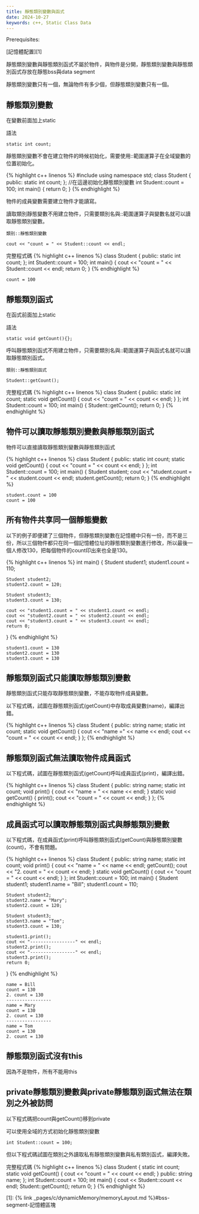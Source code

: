 ```yaml
---
title: 靜態類別變數與函式
date: 2024-10-27
keywords: c++, Static Class Data 
---
```


Prerequisites:

[記憶體配置][1]

靜態類別變數與靜態類別函式不屬於物件，與物件是分開，靜態類別變數與靜態類別函式存放在靜態bss與data segment

靜態類別變數只有一個，無論物件有多少個，但靜態類別變數只有一個。

## 靜態類別變數

在變數前面加上static 

語法
```
static int count;
```

靜態類別變數不會在建立物件的時候初始化，需要使用::範圍運算子在全域變數的位置初始化。

{% highlight c++ linenos %}
#include <iostream>
using namespace std;
class Student {
public:
    static int count;
};
//在這邊初始化靜態類別變數
int Student::count = 100;
int main() {
    return 0;
}
{% endhighlight %}

物件的成員變數需要建立物件才能讀寫。

讀取類別靜態變數不用建立物件，只需要類別名與::範圍運算子與變數名就可以讀取靜態類別變數。

```
類別::靜態類別變數
```

```
cout << "count = " << Student::count << endl;
```
完整程式碼
{% highlight c++ linenos %}
class Student {
public:
    static int count;
};
int Student::count = 100;
int main() {
    cout << "count = " << Student::count << endl;
    return 0;
}
{% endhighlight %}

```
count = 100
```

## 靜態類別函式

在函式前面加上static 

語法
```
static void getCount(){};
```

呼叫靜態類別函式不用建立物件，只需要類別名與::範圍運算子與函式名就可以讀取靜態類別函式。

```
類別::靜態類別函式
```

```
Student::getCount();
```

完整程式碼
{% highlight c++ linenos %}
class Student {
public:
    static int count;
    static void getCount() {
        cout << "count = " << count << endl;
    }
};
int Student::count = 100;
int main() {
    Student::getCount();
    return 0;
}
{% endhighlight %}

## 物件可以讀取靜態類別變數與靜態類別函式

物件可以直接讀取靜態類別變數與靜態類別函式

{% highlight c++ linenos %}
class Student {
public:
    static int count;
    static void getCount() {
        cout << "count = " << count << endl;
    }
};
int Student::count = 100;
int main() {
    Student student;
    cout << "student.count = " << student.count << endl;
    student.getCount();
    return 0;
}
{% endhighlight %}
```
student.count = 100
count = 100
```

## 所有物件共享同一個靜態變數

以下的例子即便建了三個物件，但靜態類別變數在記憶體中只有一份，而不是三份，所以三個物件都只在同一個記憶體位址的靜態類別變數進行修改，所以最後一個人修改130，把每個物件的count印出來也全是130。

{% highlight c++ linenos %}
int main() {
    Student student1;
    student1.count = 110;
    
    Student student2;
    student2.count = 120;
    
    Student student3;
    student3.count = 130;
    
    cout << "student1.count = " << student1.count << endl;
    cout << "student2.count = " << student2.count << endl;
    cout << "student3.count = " << student3.count << endl;
    return 0;
}
{% endhighlight %}

```
student1.count = 130
student2.count = 130
student3.count = 130
```

## 靜態類別函式只能讀取靜態類別變數

靜態類別函式只能存取靜態類別變數，不能存取物件成員變數。

以下程式碼，試圖在靜態類別函式(getCount)中存取成員變數(name)，編譯出錯。

{% highlight c++ linenos %}
class Student {
public:
    string name;
    static int count;
    static void getCount() {
        cout << "name =" << name << endl;
        cout << "count = " << count << endl;
    }
};
{% endhighlight %}

## 靜態類別函式無法讀取物件成員函式

以下程式碼，試圖在靜態類別函式(getCount)呼叫成員函式(print)，編譯出錯。

{% highlight c++ linenos %}
class Student {
public:
    string name;
    static int count;
    void print() {
        cout << "name = " << name << endl;
    }
    static void getCount() {
        print();
        cout << "count = " << count << endl;
    }
};
{% endhighlight %}

## 成員函式可以讀取靜態類別函式與靜態類別變數

以下程式碼，在成員函式(print)呼叫靜態類別函式(getCount)與靜態類別變數(count)，不會有問題。

{% highlight c++ linenos %}
class Student {
public:
    string name;
    static int count;
    void print() {
        cout << "name = " << name << endl;
        getCount();
        cout << "2. count = " << count << endl;
    }
    static void getCount() {
        cout << "count = " << count << endl;
    }
};
int Student::count = 100;
int main() {
    Student student1;
    student1.name = "Bill";
    student1.count = 110;
    
    Student student2;
    student2.name = "Mary";
    student2.count = 120;
    
    Student student3;
    student3.name = "Tom";
    student3.count = 130;
    
    student1.print();
    cout << "-----------------" << endl;
    student2.print();
    cout << "-----------------" << endl;
    student3.print();
    return 0;
}
{% endhighlight %}

```
name = Bill
count = 130
2. count = 130
-----------------
name = Mary
count = 130
2. count = 130
-----------------
name = Tom
count = 130
2. count = 130
```

## 靜態類別函式沒有this

因為不是物件，所有不能用this

## private靜態類別變數與private靜態類別函式無法在類別之外被訪問

以下程式碼把count與getCount()移到private

可以使用全域的方式初始化靜態類別變數

```
int Student::count = 100;
```
但以下程式碼試圖在類別之外讀取私有靜態類別變數與私有類別函式，編譯失敗。

完整程式碼
{% highlight c++ linenos %}
class Student {
    static int count;
    static void getCount() {
        cout << "count = " << count << endl;
    }
public:
    string name;
};
int Student::count = 100;
int main() {
    cout << Student::count << endl;
    Student::getCount();
    return 0;
}
{% endhighlight %}



[1]: {% link _pages/c/dynamicMemory/memoryLayout.md %}#bss-segment-記憶體區塊
